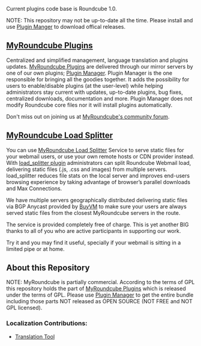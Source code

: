 Current plugins code base is Roundcube 1.0.

NOTE:
This repository may not be up-to-date all the time. Please install and use [Plugin Manger](http://myroundcube.com/myroundcube-plugins/plugin-manager) to download offical releases.


## [MyRoundcube Plugins](https://myroundcube.com) ##
Centralized and simplified management, language translation and plugins updates. [MyRoundcube Plugins](https://myroundcube.com/myroundcube-plugins) are delivered through our mirror servers by one of our own plugins; [Plugin Manager](https://myroundcube.com/myroundcube-plugins/plugin-manager). Plugin Manager is the one responsible for bringing all the goodies together. It adds the possibility for users to enable/disable plugins (at the user-level) while helping administrators stay current with updates, up-to-date plugins, bug fixes, centralized downloads, documentation and more. Plugin Manager does not modify Roundcube core files nor it will install plugins automatically.


Don't miss out on joining us at [MyRoundcube's community forum](http://forum.myroundcube.com).


## [MyRoundcube Load Splitter](https://myroundcube.com/myroundcube-plugins/load_splitter-plugin/load-splitter-service) ##


You can use [MyRoundcube Load Splitter](https://myroundcube.com/myroundcube-plugins/load_splitter-plugin/load-splitter-service) Service to serve static files for your webmail users, or use your own remote hosts or CDN provider instead. With [load\_splitter plugin](https://myroundcube.com/myroundcube-plugins/load_splitter-plugin)  administrators can split Roundcube Webmail load, delivering static files (.js, .css and images) from multiple servers. load\_splitter reduces file stats on the local server and improves end-users browsing experience by taking advantage of browser’s parallel downloads and Max Connections.

We have multiple servers geographically distributed delivering static files via BGP Anycast provided by [BuyVM](https://myroundcube.com/recommends/vps/buyvm/) to make sure your users are always served static files from the closest MyRoundcube servers in the route.

The service is provided completely free of charge. This is yet another BIG thanks to all of you who are active participants in supporting our work.

Try it and you may find it useful, specially if your webmail is sitting in a limited pipe or at home.

## About this Repository ##
NOTE: MyRoundcube is partially commercial. According to the terms of GPL this repository holds the part of [MyRoundcube Plugins](http://myroundcube.com/myroundcube-plugins) which is released under the terms of GPL. Please use [Plugin Manager](http://myroundcube.com/myroundcube-plugins/plugin-manager) to get the entire bundle including those parts NOT released as OPEN SOURCE (NOT FREE and NOT GPL licensed).

### Localization Contributions: ###
  * [Translation Tool](http://dev.myroundcube.com/translator)
